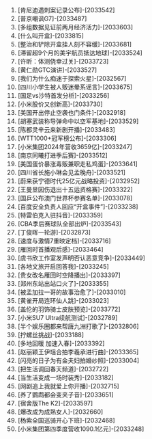 
1. [肯尼迪遇刺案记录公布]-[2033542]
1. [普京嘲讽G7]-[2033487]
1. [多组数据见证前两月经济活力]-[2033603]
1. [什么叫开盒]-[2033815]
1. [整治和铲除开盒挂人刻不容缓]-[2033681]
1. [滞留超9个月的美宇航员抵达地球]-[2033524]
1. [许昕：体测侥幸过关]-[2033723]
1. [黄仁勋GTC演讲]-[2033527]
1. [我们为什么痴迷于探索火星]-[2032567]
1. [四川小学生被人贩迷晕系谣言]-[2033675]
1. [国足vs沙特首发分析]-[2033256]
1. [小米股价又创新高]-[2033730]
1. [美国开出停止空袭也门条件]-[2032918]
1. [胡塞武装称导弹命中以空军基地]-[2033529]
1. [陈都灵辛云来新剧开播]-[2033483]
1. [WTT1000+冠军榜公布]-[2033306]
1. [小米集团2024年营收3659亿]-[2033247]
1. [南京同曦打进季后赛]-[2033512]
1. [美国蛋价暴涨毒贩兼职走私鸡蛋]-[2033641]
1. [四川省长施小琳会见孟晚舟]-[2033521]
1. [蔚来获宁德时代25亿元战略投资]-[2032952]
1. [王曼昱因伤退出十五运资格赛]-[2033322]
1. [国乒公布澳门世界杯参赛名单]-[2033078]
1. [百度安全负责人回应“开盒事件”]-[2033238]
1. [特雷伯克入驻抖音]-[2033359]
1. [CBA季后赛球队全部出炉]-[2033543]
1. [丁俊晖一轮游]-[2032873]
1. [速度与激情7重映定档]-[2033716]
1. [雁回时首播观后感]-[2033464]
1. [虞书欣工作室发声明否认恶意竞争]-[2033449]
1. [各地文旅开启回答我]-[2033245]
1. [贵女改名雁回时空降播出]-[2033397]
1. [郑州东站出站口火了]-[2033355]
1. [被孟加拉一哥的故事治愈了]-[2033010]
1. [黄雀开局连环仙人跳]-[2033023]
1. [盖伦的羽饰骑士皮肤预览]-[2033772]
1. [小米SU7 Ultra续航测试]-[2032789]
1. [半个娱乐圈都来帮唐九洲打歌了]-[2032806]
1. [拧螺丝挑战]-[2033188]
1. [多地回暖 加速入春]-[2033392]
1. [赵丽颖王伊瑶合拍李羲承进行曲]-[2033365]
1. [闪亮的日子为有金夫妇拍婚纱照]-[2033004]
1. [把生活调回春天频道]-[2032722]
1. [当生活变成一场时装秀]-[2033182]
1. [网剧追上我就爱上你开播]-[2032715]
1. [养了鹦鹉都会变夹子音]-[2033651]
1. [宿舍版The K2]-[2033597]
1. [爆改成为成熟女人]-[2032660]
1. [杨紫全国巡骑开心下班]-[2032468]
1. [小米集团第四季度营收1090.1亿元]-[2033248]